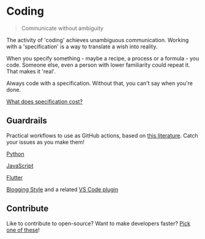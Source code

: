 # Coding

> Communicate without ambiguity

The activity of 'coding' achieves unambiguous communication. Working with a 'specification' is a way to translate a wish into reality.

When you specify something - maybe a recipe, a process or a formula - you code.
Someone else, even a person with lower familiarity could repeat it. That makes it 'real'.

Always code with a specification. Without that, you can't say when you're done.

[What does specification cost?](https://sudeeprp.github.io/default-coding/form-fit-function)

## Guardrails

Practical workflows to use as GitHub actions, based on [this literature](code-references.md).
Catch your issues as you make them!

[Python](https://github.com/clean-code-craft-tcq-4/typewise-alert-py/tree/main/.github/workflows)

[JavaScript](https://github.com/clean-code-craft-tcq-4/typewise-alert-js/tree/main/.github/workflows)

[Flutter](https://github.com/sudeeprp/GitaPower/tree/release/.github/workflows)

[Blogging Style](https://github.com/sudeeprp/rapa-home/blob/main/.github/workflows/lint.yml) and a related [VS Code plugin](https://marketplace.visualstudio.com/items?itemName=alex9smith.writing-style-checker)

## Contribute

Like to contribute to open-source? Want to make developers faster? [Pick one of these](contribute.md)!
